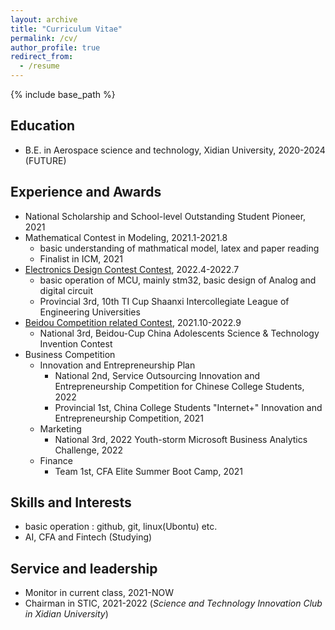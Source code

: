 ```yaml
---
layout: archive
title: "Curriculum Vitae"
permalink: /cv/
author_profile: true
redirect_from:
  - /resume
---
```


{% include base_path %}


## Education
* B.E. in Aerospace science and technology, Xidian University, 2020-2024 (FUTURE)

## Experience and Awards
* National Scholarship and School-level Outstanding Student Pioneer, 2021
* Mathematical Contest in Modeling, 2021.1-2021.8
  * basic understanding of mathmatical model, latex and paper reading
  * Finalist in ICM, 2021
* [Electronics Design Contest Contest](https://www.nuedc-training.com.cn/), 2022.4-2022.7
  * basic operation of MCU, mainly stm32, basic design of Analog and digital circuit
  * Provincial 3rd, 10th TI Cup Shaanxi Intercollegiate League of Engineering Universities
* [Beidou Competition related Contest](http://www.bdlead.cn/), 2021.10-2022.9
  * National 3rd, Beidou-Cup China Adolescents Science & Technology Invention Contest
* Business Competition
  * Innovation and Entrepreneurship Plan
    * National 2nd, Service Outsourcing Innovation and Entrepreneurship Competition for Chinese College Students, 2022
    * Provincial 1st, China College Students "Internet+" Innovation and Entrepreneurship Competition, 2021
  * Marketing
    * National 3rd, 2022 Youth-storm Microsoft Business Analytics Challenge, 2022
  * Finance
    * Team 1st, CFA Elite Summer Boot Camp, 2021
  
## Skills and Interests
* basic operation : github, git, linux(Ubontu) etc.
* AI, CFA and Fintech (Studying)

## Service and leadership
* Monitor in current class, 2021-NOW
* Chairman in STIC, 2021-2022 (*Science and Technology Innovation Club in Xidian University*)
